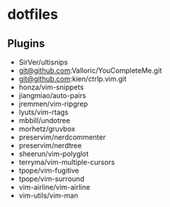 # dotfiles

## Plugins

- SirVer/ultisnips
- git@github.com:Valloric/YouCompleteMe.git
- git@github.com:kien/ctrlp.vim.git
- honza/vim-snippets
- jiangmiao/auto-pairs
- jremmen/vim-ripgrep
- lyuts/vim-rtags
- mbbill/undotree
- morhetz/gruvbox
- preservim/nerdcommenter
- preservim/nerdtree
- sheerun/vim-polyglot
- terryma/vim-multiple-cursors
- tpope/vim-fugitive
- tpope/vim-surround
- vim-airline/vim-airline
- vim-utils/vim-man

